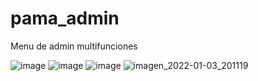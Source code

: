 # pama_admin
Menu de admin multifunciones


![image](https://media.discordapp.net/attachments/926955926685122610/927590266989338624/unknown.png?width=259&height=200)
![image](https://media.discordapp.net/attachments/926955926685122610/927590667960582144/unknown.png?width=174&height=325)
![image](https://media.discordapp.net/attachments/926955926685122610/927590531259846666/unknown.png?width=234&height=400)
![imagen_2022-01-03_201119](https://user-images.githubusercontent.com/71187049/147970122-4c6199da-b709-42d7-a173-07f9fc82fbf7.jpg)
